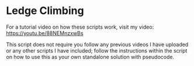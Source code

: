 # Ledge Climbing
For a tutorial video on how these scripts work, visit my video: https://youtu.be/88NEMnzxwBs

This script does not require you follow any previous videos I have uploaded or any other scripts I have included; follow the instructions within the script
on how to use this as your own standalone solution with pseudocode.
